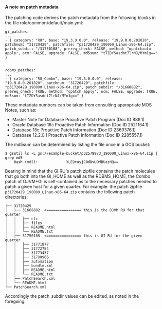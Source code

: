 #### A note on patch metadata

The patching code derives the patch metadata from the following blocks in the file role/common/default/main.yml:

```
gi_patches:
...
- { category: "RU", base: "19.3.0.0.0", release: "19.9.0.0.201020", patchnum: "31720429", patchfile: "p31720429_190000_Linux-x86-64.zip", patch_subdir: "/31750108", prereq_check: FALSE, method: "opatchauto apply", ocm: FALSE, upgrade: FALSE, md5sum: "tTZDYSasdnt7lrNJ/MYm1g==" }


rdbms_patches:
...
- { category: "RU_Combo", base: "19.3.0.0.0", release: "19.9.0.0.201020", patchnum: "31720429", patchfile: "p31720429_190000_Linux-x86-64.zip", patch_subdir: "/31668882", prereq_check: TRUE, method: "opatch apply", ocm: FALSE, upgrade: TRUE, md5sum: "tTZDYSasdnt7lrNJ/MYm1g==" }
```

These metadata numbers can be taken from consulting appropriate MOS Notes, such as:

- Master Note for Database Proactive Patch Program (Doc ID 888.1)
- Oracle Database 19c Proactive Patch Information (Doc ID 2521164.1)
- Database 18c Proactive Patch Information (Doc ID 2369376.1)
- Database 12.2.0.1 Proactive Patch Information (Doc ID 2285557.1)

The md5sum can be determined by listing the file once in a GCS bucket:

```
$ gsutil ls -L gs://example-bucket/p32578973_190000_Linux-x86-64.zip | grep md5
    Hash (md5):             YLEOruyjCOdDvUOMBUazNQ==
```

Bearing in mind that the GI RU's patch zipfile contains the patch molecules that go both into the GI_HOME as well as the RDBMS_HOME, the Combo patch of OJVM+GI is self-contained as to the necessary patches needed to patch a given host for a given quarter. For example: the patch zipfile `p31720429_190000_Linux-x86-64.zip` contains the following patch directories:

```
├── 31720429
│   ├── 31668882  <================ this is the OJVM RU for that quarter
│   │   ├── etc
│   │   ├── files
│   │   ├── README.html
│   │   └── README.txt
│   ├── 31750108  <================ this is GI RU for the given quarter
│   │   ├── 31771877
│   │   ├── 31772784
│   │   ├── 31773437
│   │   ├── 31780966
│   │   ├── automation
│   │   ├── bundle.xml
│   │   ├── README.html
│   │   └── README.txt
│   ├── PatchSearch.xml
│   └── README.html
└── PatchSearch.xml

```

Accordingly the patch_subdir values can be edited, as noted in the foregoing.
